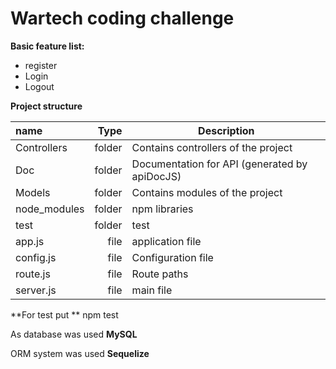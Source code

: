 # Wartech coding challenge

**Basic feature list:**

 * register
 * Login
 * Logout

**Project structure**

| name     		| Type 		| Description   |
| :------- 		| ----: 	| --- 		|
| Controllers 	| folder 	|  Contains controllers of the project    		|
| Doc   		| folder    |  Documentation for API (generated by apiDocJS)  		|
| Models     	| folder    |  Contains modules of the project 			|
| node_modules  | folder    |  npm libraries		|
| test     		| folder    |  test  		|
| app.js     	| file   	|  application file  		|
| config.js     | file    	|  Configuration file			|
| route.js     	| file   	|  Route paths			|
| server.js     | file   	|  main file			|

**For test put **
npm test

As database was used **MySQL**

ORM system was used **Sequelize**